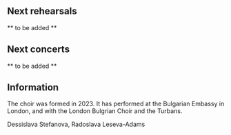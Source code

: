 ## Next rehearsals
** to be added **

## Next concerts
** to be added **


## Information
The choir was formed in 2023. It has performed at the Bulgarian Embassy in London, and with the London Bulgrian Choir and the Turbans.

Dessislava Stefanova, Radoslava Leseva-Adams
